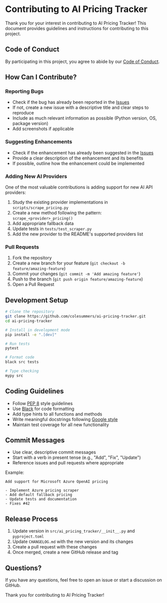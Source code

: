 # Contributing to AI Pricing Tracker

Thank you for your interest in contributing to AI Pricing Tracker! This document provides guidelines and instructions for contributing to this project.

## Code of Conduct

By participating in this project, you agree to abide by our [Code of Conduct](CODE_OF_CONDUCT.md).

## How Can I Contribute?

### Reporting Bugs

- Check if the bug has already been reported in the [Issues](https://github.com/colesummers/ai-pricing-tracker/issues)
- If not, create a new issue with a descriptive title and clear steps to reproduce
- Include as much relevant information as possible (Python version, OS, package version)
- Add screenshots if applicable

### Suggesting Enhancements

- Check if the enhancement has already been suggested in the [Issues](https://github.com/colesummers/ai-pricing-tracker/issues)
- Provide a clear description of the enhancement and its benefits
- If possible, outline how the enhancement could be implemented

### Adding New AI Providers

One of the most valuable contributions is adding support for new AI API providers:

1. Study the existing provider implementations in `scripts/scrape_pricing.py`
2. Create a new method following the pattern: `scrape_<provider>_pricing()`
3. Add appropriate fallback data
4. Update tests in `tests/test_scraper.py`
5. Add the new provider to the README's supported providers list

### Pull Requests

1. Fork the repository
2. Create a new branch for your feature (`git checkout -b feature/amazing-feature`)
3. Commit your changes (`git commit -m 'Add amazing feature'`)
4. Push to the branch (`git push origin feature/amazing-feature`)
5. Open a Pull Request

## Development Setup

```bash
# Clone the repository
git clone https://github.com/colesummers/ai-pricing-tracker.git
cd ai-pricing-tracker

# Install in development mode
pip install -e ".[dev]"

# Run tests
pytest

# Format code
black src tests

# Type checking
mypy src
```

## Coding Guidelines

- Follow [PEP 8](https://www.python.org/dev/peps/pep-0008/) style guidelines
- Use [Black](https://black.readthedocs.io/) for code formatting
- Add type hints to all functions and methods
- Write meaningful docstrings following [Google style](https://sphinxcontrib-napoleon.readthedocs.io/en/latest/example_google.html)
- Maintain test coverage for all new functionality

## Commit Messages

- Use clear, descriptive commit messages
- Start with a verb in present tense (e.g., "Add", "Fix", "Update")
- Reference issues and pull requests where appropriate

Example:
```
Add support for Microsoft Azure OpenAI pricing

- Implement Azure pricing scraper
- Add default fallback pricing
- Update tests and documentation
- Fixes #42
```

## Release Process

1. Update version in `src/ai_pricing_tracker/__init__.py` and `pyproject.toml`
2. Update `CHANGELOG.md` with the new version and its changes
3. Create a pull request with these changes
4. Once merged, create a new GitHub release and tag

## Questions?

If you have any questions, feel free to open an issue or start a discussion on GitHub.

Thank you for contributing to AI Pricing Tracker!
